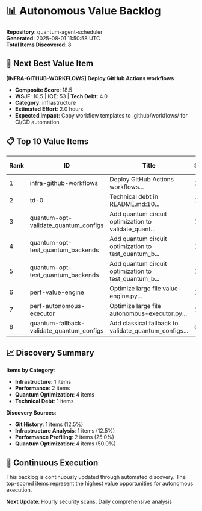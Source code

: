 # 📊 Autonomous Value Backlog

**Repository**: quantum-agent-scheduler  
**Generated**: 2025-08-01 11:50:58 UTC  
**Total Items Discovered**: 8

## 🎯 Next Best Value Item

**[INFRA-GITHUB-WORKFLOWS] Deploy GitHub Actions workflows**
- **Composite Score**: 18.5
- **WSJF**: 10.5 | **ICE**: 53 | **Tech Debt**: 4.0
- **Category**: infrastructure
- **Estimated Effort**: 2.0 hours
- **Expected Impact**: Copy workflow templates to .github/workflows/ for CI/CD automation

## 📋 Top 10 Value Items

| Rank | ID | Title | Score | Category | Est. Hours |
|------|-----|--------|---------|----------|------------|
| 1 | infra-github-workflows | Deploy GitHub Actions workflows... | 18.5 | infrastructure | 2.0 |
| 2 | td-0 | Technical debt in README.md:10... | 16.0 | technical_debt | 2.0 |
| 3 | quantum-opt-validate_quantum_configs | Add quantum circuit optimization to validate_quant... | 11.7 | quantum_optimization | 6.0 |
| 4 | quantum-opt-test_quantum_backends | Add quantum circuit optimization to test_quantum_b... | 11.7 | quantum_optimization | 6.0 |
| 5 | quantum-opt-test_quantum_backends | Add quantum circuit optimization to test_quantum_b... | 11.7 | quantum_optimization | 6.0 |
| 6 | perf-value-engine | Optimize large file value-engine.py... | 10.0 | performance | 3.0 |
| 7 | perf-autonomous-executor | Optimize large file autonomous-executor.py... | 10.0 | performance | 3.0 |
| 8 | quantum-fallback-validate_quantum_configs | Add classical fallback to validate_quantum_configs... | 8.0 | quantum_optimization | 4.0 |


## 📈 Discovery Summary

**Items by Category**:
- **Infrastructure**: 1 items
- **Performance**: 2 items
- **Quantum Optimization**: 4 items
- **Technical Debt**: 1 items

**Discovery Sources**:
- **Git History**: 1 items (12.5%)
- **Infrastructure Analysis**: 1 items (12.5%)
- **Performance Profiling**: 2 items (25.0%)
- **Quantum Optimization**: 4 items (50.0%)

## 🔄 Continuous Execution

This backlog is continuously updated through automated discovery. The top-scored items represent the highest value opportunities for autonomous execution.

**Next Update**: Hourly security scans, Daily comprehensive analysis
